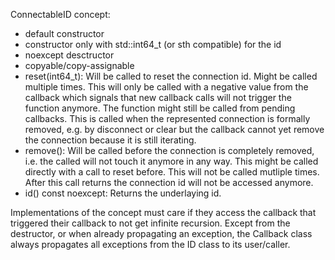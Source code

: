 ConnectableID concept:

 - default constructor
 - constructor only with std::int64_t (or sth compatible) for the id
 - noexcept desctructor
 - copyable/copy-assignable
 - reset(int64_t): Will be called to reset the connection id.
 	Might be called multiple times. This will only be called with a negative value
	from the callback which signals that new callback calls will not trigger the
	function anymore. The function might still be called from pending callbacks.
	This is called when the represented connection is formally removed, e.g.
	by disconnect or clear but the callback cannot yet remove the connection
	because it is still iterating.
 - remove(): Will be called before the connection is completely removed, i.e.
	the called will not touch it anymore in any way. This might be called
	directly with a call to reset before.
	This will not be called mutliple times.
	After this call returns the connection id will not be accessed anymore.
 - id() const noexcept: Returns the underlaying id.

 Implementations of the concept must care if they access the callback that triggered
 their callback to not get infinite recursion.
 Except from the destructor, or when already propagating an exception, the Callback class always
 propagates all exceptions from the ID class to its user/caller.
